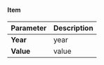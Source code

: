 #### Item
| Parameter | Description |
| ----------- | ----------- |
| **Year** | year |
| **Value** | value |